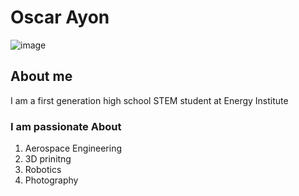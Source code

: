 # Oscar Ayon
![image](https://github.com/user-attachments/assets/64a06137-d40b-409a-b10e-b6c62d918005) 
## About me 
I am a first generation high school STEM student at Energy Institute
### I am passionate About
1. Aerospace Engineering
2. 3D prinitng
3. Robotics
4. Photography 
